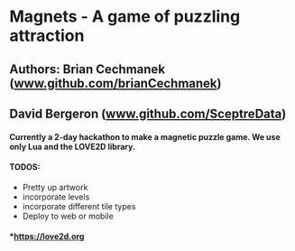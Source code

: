 # Magnets - A game of puzzling attraction

## Authors: Brian Cechmanek (www.github.com/brianCechmanek)
##          David Bergeron (www.github.com/SceptreData)


#### Currently a 2-day hackathon to make a magnetic puzzle game. We use only Lua and the LOVE2D library. 

#### TODOS:

* Pretty up artwork
* incorporate levels
* incorporate different tile types
* Deploy to web or mobile

#### *https://love2d.org
